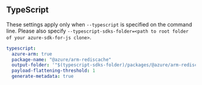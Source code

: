 ## TypeScript

These settings apply only when `--typescript` is specified on the command line.
Please also specify `--typescript-sdks-folder=<path to root folder of your azure-sdk-for-js clone>`.

``` yaml $(typescript)
typescript:
  azure-arm: true
  package-name: "@azure/arm-rediscache"
  output-folder: '"$(typescript-sdks-folder)/packages/@azure/arm-rediscache"'
  payload-flattening-threshold: 1
  generate-metadata: true
```
